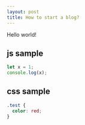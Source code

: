 ```yaml
---
layout: post
title: How to start a blog?
---
```


Hello world!

## js sample
```js
let x = 1;
console.log(x);
```

## css sample

```css
.test {
  color: red;
}
```
